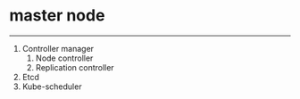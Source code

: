 
# master node 
---------------
1. Controller manager 
    1. Node controller
    2. Replication controller 
2. Etcd 
3. Kube-scheduler
